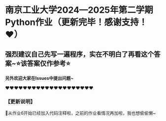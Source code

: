 # 南京工业大学2024—2025年第二学期Python作业（更新完毕！感谢支持！❤️）
## ​强烈建议自己先写一遍程序，实在不明白了再看这个答案~​⭐​该答案仅作参考​⭐

**另外欢迎大家在Issues中提出问题~**

❤️​❤️​❤️​❤️​❤️​❤️​❤️​❤️​❤️​❤️​❤️​❤️​❤️​❤️​❤️​❤️​❤️​❤️​❤️​❤️​

### 【更新说明】

🎉从作业6开始已经加入代码注释啦，之前的作业看情况再加啦，我也想偷偷懒~
